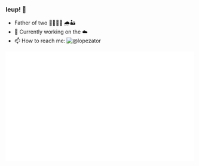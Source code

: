 ### Ieup! 👋

- Father of two 👨‍👩‍👧‍👧 🌧️🏜️
- 🔭 Currently working on the ☁️
- 📫 How to reach me: ![@lopezator](https://x.com/lopezator)


![](https://raw.githubusercontent.com/lopezator/github-stats/master/generated/overview.svg#gh-dark-mode-only)
